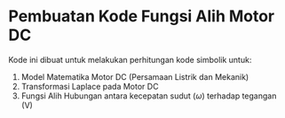 # Pembuatan Kode Fungsi Alih Motor DC

Kode ini dibuat untuk melakukan perhitungan kode simbolik untuk:
1. Model Matematika Motor DC (Persamaan Listrik dan Mekanik) 
2. Transformasi Laplace pada Motor DC 
3. Fungsi Alih Hubungan antara  kecepatan sudut ($\omega$) terhadap tegangan (V) 
